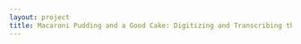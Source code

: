```yaml
--- 
layout: project 
title: Macaroni Pudding and a Good Cake: Digitizing and Transcribing the Manuscript Cookbook Collection 1650-1896
---
```




